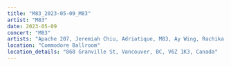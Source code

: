 ```yaml
---
title: "M83_2023-05-09_M83"
artist: "M83"
date: 2023-05-09
concert: "M83"
artists: "Apache 207, Jeremiah Chiu, Adriatique, M83, Ay Wing, Rachika Nayar"
location: "Commodore Ballroom"
location_details: "868 Granville St, Vancouver, BC, V6Z 1K3, Canada"
---
```

